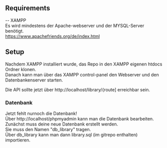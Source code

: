 
## Requirements
-- XAMPP  
Es wird mindestens der Apache-webserver und der MYSQL-Server benötigt.  
https://www.apachefriends.org/de/index.html  

## Setup
Nachdem XAMPP installiert wurde, das Repo in den XAMPP eigenen htdocs Ordner klonen.  
Danach kann man über das XAMPP control-panel den Webserver und den Datenbankenserver starten.  

Die API sollte jetzt über http://localhost/library/{route] erreichbar sein.  
### Datenbank
Jetzt fehlt nurnoch die Datenbank!  
Über http://localhost/phpmyadmin kann man die Datenbank bearbeiten.  
Zunächst muss deine neue Datenbank erstellt werden.  
Sie muss den Namen "db_library" tragen.  
Über db_library kann man dann library.sql (im gitrepo enthalten) importieren.  
